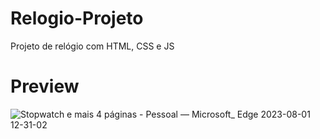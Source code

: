 # Relogio-Projeto
Projeto de relógio com HTML, CSS e JS
# Preview
![Stopwatch e mais 4 páginas - Pessoal — Microsoft_ Edge 2023-08-01 12-31-02](https://github.com/tatehira/Relogio-Projeto/assets/68212041/ad1559c6-6611-4944-b4b0-f76e40ed8903)

